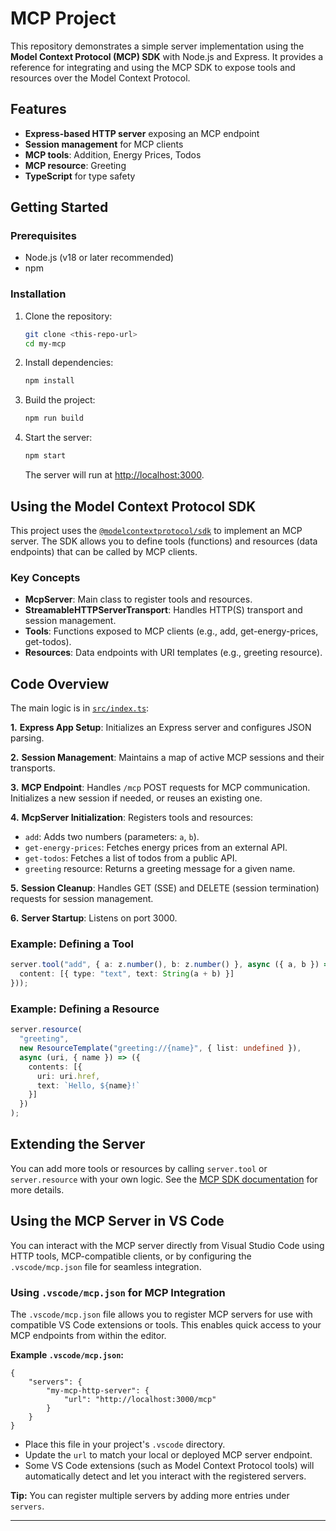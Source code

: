 # MCP Project

This repository demonstrates a simple server implementation using the **Model Context Protocol (MCP) SDK** with Node.js and Express. It provides a reference for integrating and using the MCP SDK to expose tools and resources over the Model Context Protocol.

## Features

- **Express-based HTTP server** exposing an MCP endpoint
- **Session management** for MCP clients
- **MCP tools**: Addition, Energy Prices, Todos
- **MCP resource**: Greeting
- **TypeScript** for type safety

## Getting Started

### Prerequisites

- Node.js (v18 or later recommended)
- npm

### Installation

1. Clone the repository:

   ```sh
   git clone <this-repo-url>
   cd my-mcp
   ```

2. Install dependencies:

   ```sh
   npm install
   ```

3. Build the project:

   ```sh
   npm run build
   ```

4. Start the server:

   ```sh
   npm start
   ```

   The server will run at [http://localhost:3000](http://localhost:3000).

## Using the Model Context Protocol SDK

This project uses the [`@modelcontextprotocol/sdk`](https://www.npmjs.com/package/@modelcontextprotocol/sdk) to implement an MCP server. The SDK allows you to define tools (functions) and resources (data endpoints) that can be called by MCP clients.

### Key Concepts

- **McpServer**: Main class to register tools and resources.
- **StreamableHTTPServerTransport**: Handles HTTP(S) transport and session management.
- **Tools**: Functions exposed to MCP clients (e.g., add, get-energy-prices, get-todos).
- **Resources**: Data endpoints with URI templates (e.g., greeting resource).

## Code Overview

The main logic is in [`src/index.ts`](src/index.ts):

**1.** **Express App Setup**: Initializes an Express server and configures JSON parsing.

**2.** **Session Management**: Maintains a map of active MCP sessions and their transports.

**3.** **MCP Endpoint**: Handles `/mcp` POST requests for MCP communication. Initializes a new session if needed, or reuses an existing one.

**4.** **McpServer Initialization**: Registers tools and resources:

- `add`: Adds two numbers (parameters: `a`, `b`).
- `get-energy-prices`: Fetches energy prices from an external API.
- `get-todos`: Fetches a list of todos from a public API.
- `greeting` resource: Returns a greeting message for a given name.

**5.** **Session Cleanup**: Handles GET (SSE) and DELETE (session termination) requests for session management.

**6.** **Server Startup**: Listens on port 3000.

### Example: Defining a Tool

```typescript
server.tool("add", { a: z.number(), b: z.number() }, async ({ a, b }) => ({
  content: [{ type: "text", text: String(a + b) }]
}));
```

### Example: Defining a Resource

```typescript
server.resource(
  "greeting",
  new ResourceTemplate("greeting://{name}", { list: undefined }),
  async (uri, { name }) => ({
    contents: [{
      uri: uri.href,
      text: `Hello, ${name}!`
    }]
  })
);
```

## Extending the Server

You can add more tools or resources by calling `server.tool` or `server.resource` with your own logic. See the [MCP SDK documentation](https://www.npmjs.com/package/@modelcontextprotocol/sdk) for more details.

## Using the MCP Server in VS Code


You can interact with the MCP server directly from Visual Studio Code using HTTP tools, MCP-compatible clients, or by configuring the `.vscode/mcp.json` file for seamless integration.

### Using `.vscode/mcp.json` for MCP Integration

The `.vscode/mcp.json` file allows you to register MCP servers for use with compatible VS Code extensions or tools. This enables quick access to your MCP endpoints from within the editor.

**Example `.vscode/mcp.json`:**

```jsonc
{
    "servers": {
        "my-mcp-http-server": {
            "url": "http://localhost:3000/mcp"
        }
    }
}
```

- Place this file in your project's `.vscode` directory.
- Update the `url` to match your local or deployed MCP server endpoint.
- Some VS Code extensions (such as Model Context Protocol tools) will automatically detect and let you interact with the registered servers.

**Tip:** You can register multiple servers by adding more entries under `servers`.

---